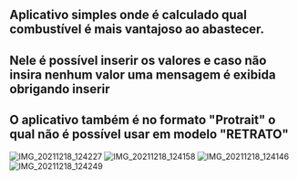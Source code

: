 ## Aplicativo simples onde é calculado qual combustível é mais vantajoso ao abastecer.
## Nele é possível inserir os valores e caso não insira nenhum valor uma mensagem é exibida obrigando inserir
## O aplicativo também é no formato "Protrait" o qual não é possível usar em modelo "RETRATO"

![IMG_20211218_124227](https://user-images.githubusercontent.com/92765775/146647295-fcb818c0-ebac-42e9-b9df-9897b567aa8d.jpg)
![IMG_20211218_124158](https://user-images.githubusercontent.com/92765775/146647297-ea0ec5b7-6915-4b73-8235-4fafd6aa9911.jpg)
![IMG_20211218_124146](https://user-images.githubusercontent.com/92765775/146647299-774c47d6-2cd0-4cc5-8b85-157aa09aa19c.jpg)
![IMG_20211218_124249](https://user-images.githubusercontent.com/92765775/146647300-cf0148dd-755c-460c-b580-bf2d267d18c0.jpg)
